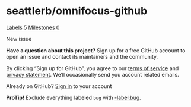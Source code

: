 # seattlerb/omnifocus-github

 [Labels 5](https://github.com/seattlerb/omnifocus-github/labels) [Milestones 0](https://github.com/seattlerb/omnifocus-github/milestones)

 New issue

 **Have a question about this project?** Sign up for a free GitHub account to open an issue and contact its maintainers and the community.

By clicking “Sign up for GitHub”, you agree to our [terms of service](https://docs.github.com/terms) and [privacy statement](https://docs.github.com/privacy). We’ll occasionally send you account related emails.

 Already on GitHub? [Sign in](https://github.com/login?return_to=%2Fseattlerb%2Fomnifocus-github%2Fissues%2Fnew) to your account

**ProTip!** Exclude everything labeled `bug` with [-label:bug](https://github.com/seattlerb/omnifocus-github/issues?q=is%3Aissue+is%3Aopen+-label%3Abug).

